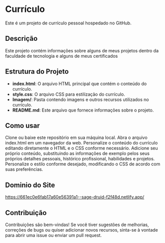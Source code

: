 # Currículo

Este é um projeto de currículo pessoal hospedado no GitHub.

## Descrição

Este projeto contém informações sobre alguns de meus projetos dentro da faculdade de tecnologia e alguns de meus certificados
## Estrutura do Projeto

- **index.html**: O arquivo HTML principal que contém o conteúdo do currículo.
- **style.css**: O arquivo CSS para estilização do currículo.
- **Imagem/**: Pasta contendo imagens e outros recursos utilizados no currículo.
- **README.md**: Este arquivo que fornece informações sobre o projeto.
  
## Como usar

Clone ou baixe este repositório em sua máquina local.
Abra o arquivo index.html em um navegador da web.
Personalize o conteúdo do currículo editando diretamente o HTML e o CSS conforme necessário.
Adicione seu próprio conteúdo, substituindo as informações de exemplo pelos seus próprios detalhes pessoais, histórico profissional, habilidades e projetos.
Personalize o estilo conforme desejado, modificando o CSS de acordo com suas preferências.

## Dominio do Site

https://661ec0e6fab17a60e56391a1--sage-druid-f2f48d.netlify.app/

## Contribuição
Contribuições são bem-vindas! Se você tiver sugestões de melhorias, correções de bugs ou quiser adicionar novos recursos, sinta-se à vontade para abrir uma issue ou enviar um pull request.
